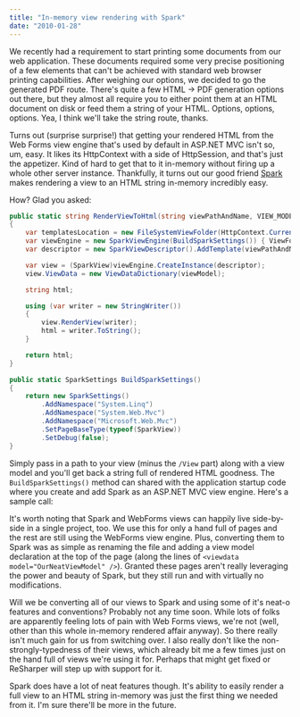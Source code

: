 ```yaml
---
title: "In-memory view rendering with Spark"
date: "2010-01-28"
---
```


We recently had a requirement to start printing some documents from our web application. These documents required some very precise positioning of a few elements that can't be achieved with standard web browser printing capabilities. After weighing our options, we decided to go the generated PDF route. There's quite a few HTML -> PDF generation options out there, but they almost all require you to either point them at an HTML document on disk or feed them a string of your HTML. Options, options, options. Yea, I think we'll take the string route, thanks.

Turns out (surprise surprise!) that getting your rendered HTML from the Web Forms view engine that's used by default in ASP.NET MVC isn't so, um, easy. It likes its HttpContext with a side of HttpSession, and that's just the appetizer. Kind of hard to get that to it in-memory without firing up a whole other server instance. Thankfully, it turns out our good friend [Spark](http://sparkviewengine.com/) makes rendering a view to an HTML string in-memory incredibly easy.

How? Glad you asked:

```csharp
public static string RenderViewToHtml(string viewPathAndName, VIEW_MODEL viewModel) where VIEW_MODEL : class
{
    var templatesLocation = new FileSystemViewFolder(HttpContext.Current.Server.MapPath("~/Views"));
    var viewEngine = new SparkViewEngine(BuildSparkSettings()) { ViewFolder = templatesLocation };
    var descriptor = new SparkViewDescriptor().AddTemplate(viewPathAndName);

    var view = (SparkView)viewEngine.CreateInstance(descriptor);
    view.ViewData = new ViewDataDictionary(viewModel);

    string html;

    using (var writer = new StringWriter())
    {
        view.RenderView(writer);
        html = writer.ToString();
    }

    return html;
}

public static SparkSettings BuildSparkSettings()
{
    return new SparkSettings()
        .AddNamespace("System.Linq")
        .AddNamespace("System.Web.Mvc")
        .AddNamespace("Microsoft.Web.Mvc")
        .SetPageBaseType(typeof(SparkView))
        .SetDebug(false);
} 
```

Simply pass in a path to your view (minus the `/View` part) along with a view model and you'll get back a string full of rendered HTML goodness. The `BuildSparkSettings()` method can shared with the application startup code where you create and add Spark as an ASP.NET MVC view engine. Here's a sample call:

It's worth noting that Spark and WebForms views can happily live side-by-side in a single project, too. We use this for only a hand full of pages and the rest are still using the WebForms view engine. Plus, converting them to Spark was as simple as renaming the file and adding a view model declaration at the top of the page (along the lines of `<viewdata model="OurNeatViewModel" />`). Granted these pages aren't really leveraging the power and beauty of Spark, but they still run and with virtually no modifications.

Will we be converting all of our views to Spark and using some of it's neat-o features and conventions? Probably not any time soon. While lots of folks are apparently feeling lots of pain with Web Forms views, we're not (well, other than this whole in-memory rendered affair anyway). So there really isn't much gain for us from switching over. I also really don't like the non-strongly-typedness of their views, which already bit me a few times just on the hand full of views we're using it for. Perhaps that might get fixed or ReSharper will step up with support for it.

Spark does have a lot of neat features though. It's ability to easily render a full view to an HTML string in-memory was just the first thing we needed from it. I'm sure there'll be more in the future.
